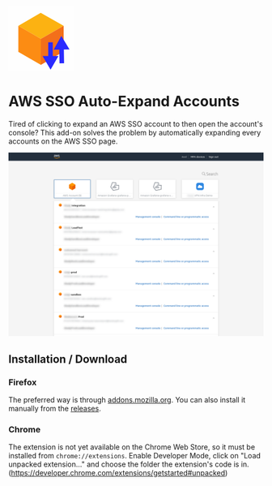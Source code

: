 ![The add-on icon](https://github.com/axeleroy/aws-sso-auto-expand-accounts/blob/main/assets/icon128.png?raw=true)
# AWS SSO Auto-Expand Accounts

Tired of clicking to expand an AWS SSO account to then open the account's console? This add-on solves the problem by
automatically expanding every accounts on the AWS SSO page.

![The AWS SSO page with the AWS Account and accounts sections expanded](https://github.com/axeleroy/aws-sso-auto-expand-accounts/blob/main/assets/screenshot.png?raw=true)

## Installation / Download

### Firefox

The preferred way is through [addons.mozilla.org](https://addons.mozilla.org/en-US/firefox/addon/aws-sso-auto-expand-accounts/).
You can also install it manually from the [releases](https://github.com/axeleroy/aws-sso-auto-expand-accounts/releases).

### Chrome

The extension is not yet available on the Chrome Web Store, so it must be installed from `chrome://extensions`.
Enable Developer Mode, click on  "Load unpacked extension…" and choose the folder the extension's code is in.
(https://developer.chrome.com/extensions/getstarted#unpacked)
